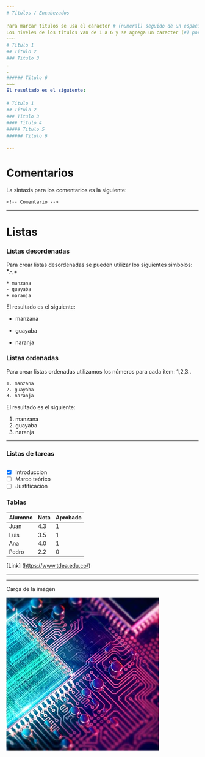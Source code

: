 ```yaml
---
# Titulos / Encabezados 

Para marcar titulos se usa el caracter # (numeral) seguido de un espacio y el texto que define el titulo.
Los niveles de los titulos van de 1 a 6 y se agrega un caracter (#) por cada nivel, siendo 1 el titulo más grande (# Titulo 1) y 6 el más pequeño (###### Titulo 6).
~~~
# Titulo 1
## Titulo 2
### Titulo 3
.
.
###### Titulo 6
~~~
El resultado es el siguiente:

# Titulo 1
## Titulo 2
### Titulo 3
#### Titulo 4
##### Titulo 5
###### Titulo 6

---
```

# Comentarios

La sintaxis para los comentarios es la siguiente: 
~~~
<!-- Comentario -->
~~~

---
# Listas

### Listas desordenadas
Para crear listas desordenadas se pueden utilizar los siguientes simbolos: *,-,+
~~~
* manzana
- guayaba
+ naranja
~~~

El resultado es el siguiente:

* manzana
- guayaba
+ naranja

### Listas ordenadas
Para crear listas ordenadas utilizamos los números para cada item: 1,2,3..
~~~
1. manzana
2. guayaba
3. naranja
~~~

El resultado es el siguiente:

1. manzana
2. guayaba
3. naranja

---
### Listas de tareas
~~~

~~~
* [x] Introduccion 
* [ ] Marco teórico
* [ ] Justificación

### Tablas

Alumnno|Nota|Aprobado
---|---|---
Juan|4.3|1
Luis|3.5|1
Ana|4.0|1
Pedro|2.2|0


[Link] (https://www.tdea.edu.co/)

***
---
Carga de la imagen

![Image](Images/motherboard.jpg)

